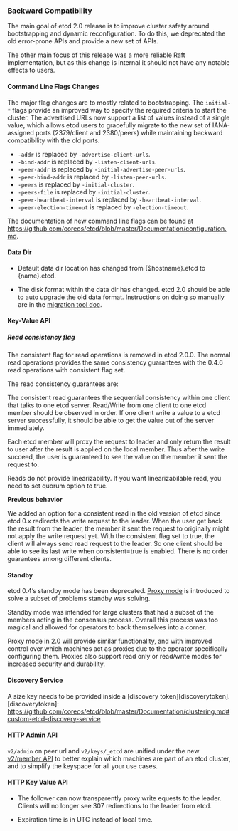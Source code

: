 ### Backward Compatibility

The main goal of etcd 2.0 release is to improve cluster safety around bootstrapping and dynamic reconfiguration. To do this, we deprecated the old error-prone APIs and provide a new set of APIs.

The other main focus of this release was a more reliable Raft implementation, but as this change is internal it should not have any notable effects to users.

#### Command Line Flags Changes

The major flag changes are to mostly related to bootstrapping. The `initial-*` flags provide an improved way to specify the required criteria to start the cluster. The advertised URLs now support a list of values instead of a single value, which allows etcd users to gracefully migrate to the new set of IANA-assigned ports (2379/client and 2380/peers) while maintaining backward compatibility with the old ports.

 - `-addr` is replaced by `-advertise-client-urls`.
 - `-bind-addr` is replaced by `-listen-client-urls`.
 - `-peer-addr` is replaced by `-initial-advertise-peer-urls`.
 - `-peer-bind-addr` is replaced by `-listen-peer-urls`.
 - `-peers` is replaced by `-initial-cluster`.
 - `-peers-file` is replaced by `-initial-cluster`.
 - `-peer-heartbeat-interval` is replaced by `-heartbeat-interval`.
 - `-peer-election-timeout` is replaced by `-election-timeout`.

The documentation of new command line flags can be found at
https://github.com/coreos/etcd/blob/master/Documentation/configuration.md.

#### Data Dir
- Default data dir location has changed from {$hostname}.etcd to {name}.etcd.

- The disk format within the data dir has changed. etcd 2.0 should be able to auto upgrade the old data format. Instructions on doing so manually are in the [migration tool doc][migrationtooldoc].

[migrationtooldoc]: https://github.com/coreos/etcd/blob/master/Documentation/0_4_migration_tool.md

#### Key-Value API

##### Read consistency flag

The consistent flag for read operations is removed in etcd 2.0.0. The normal read operations provides the same consistency guarantees with the 0.4.6 read operations with consistent flag set.

The read consistency guarantees are:

The consistent read guarantees the sequential consistency within one client that talks to one etcd server. Read/Write from one client to one etcd member should be observed in order. If one client write a value to a etcd server successfully, it should be able to get the value out of the server immediately. 

Each etcd member will proxy the request to leader and only return the result to user after the result is applied on the local member. Thus after the write succeed, the user is guaranteed to see the value on the member it sent the request to.

Reads do not provide linearizability. If you want linearizabilable read, you need to set quorum option to true.

**Previous behavior**

We added an option for a consistent read in the old version of etcd since etcd 0.x redirects the write request to the leader. When the user get back the result from the leader, the member it sent the request to originally might not apply the write request yet. With the consistent flag set to true, the client will always send read request to the leader. So one client should be able to see its last write when consistent=true is enabled. There is no order guarantees among different clients.


#### Standby

etcd 0.4’s standby mode has been deprecated. [Proxy mode][proxymode] is introduced to solve a subset of problems standby was solving.

Standby mode was intended for large clusters that had a subset of the members acting in the consensus process. Overall this process was too magical and allowed for operators to back themselves into a corner.

Proxy mode in 2.0 will provide similar functionality, and with improved control over which machines act as proxies due to the operator specifically configuring them. Proxies also support read only or read/write modes for increased security and durability.

[proxymode]: https://github.com/coreos/etcd/blob/master/Documentation/proxy.md

#### Discovery Service

A size key needs to be provided inside a [discovery token][discoverytoken].
[discoverytoken]: https://github.com/coreos/etcd/blob/master/Documentation/clustering.md#custom-etcd-discovery-service

#### HTTP Admin API

`v2/admin` on peer url and `v2/keys/_etcd` are unified under the new [v2/member API][memberapi] to better explain which machines are part of an etcd cluster, and to simplify the keyspace for all your use cases.

[memberapi]: https://github.com/coreos/etcd/blob/master/Documentation/other_apis.md

#### HTTP Key Value API
- The follower can now transparently proxy write equests to the leader. Clients will no longer see 307 redirections to the leader from etcd.

- Expiration time is in UTC instead of local time.

